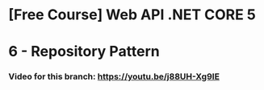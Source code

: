 # [Free Course] Web API .NET CORE 5

# 6 - Repository Pattern

### Video for this branch: https://youtu.be/j88UH-Xg9IE